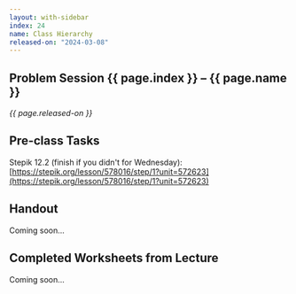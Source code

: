 ```yaml
---
layout: with-sidebar
index: 24
name: Class Hierarchy
released-on: "2024-03-08"
---
```


## Problem Session {{ page.index }} – {{ page.name }}

_{{ page.released-on }}_

## Pre-class Tasks

Stepik 12.2 (finish if you didn't for Wednesday): [https://stepik.org/lesson/578016/step/1?unit=572623](https://stepik.org/lesson/578016/step/1?unit=572623)

## Handout

Coming soon...

## Completed Worksheets from Lecture

Coming soon...
